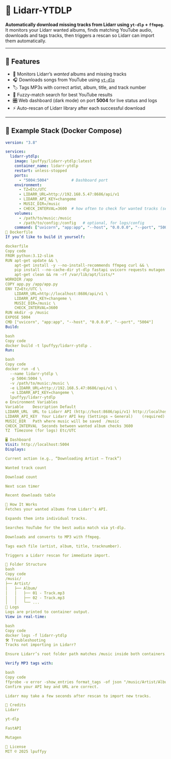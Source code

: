 # 🎵 Lidarr-YTDLP
**Automatically download missing tracks from Lidarr using `yt-dlp` + `ffmpeg`.**  
It monitors your Lidarr wanted albums, finds matching YouTube audio, downloads and tags tracks, then triggers a rescan so Lidarr can import them automatically.

---

## 🚀 Features
- 🔁 Monitors Lidarr’s *wanted* albums and missing tracks  
- 🎧 Downloads songs from YouTube using [`yt-dlp`](https://github.com/yt-dlp/yt-dlp)  
- 🏷️ Tags MP3s with correct artist, album, title, and track number  
- 🧠 Fuzzy-match search for best YouTube results  
- 🎛️ Web dashboard (dark mode) on port **5004** for live status and logs  
- ⚡ Auto-rescan of Lidarr library after each successful download  

---

## 🧩 Example Stack (Docker Compose)
```yaml
version: "3.8"

services:
  lidarr-ytdlp:
    image: lpuffyy/lidarr-ytdlp:latest
    container_name: lidarr-ytdlp
    restart: unless-stopped
    ports:
      - "5004:5004"          # Dashboard port
    environment:
      - TZ=Etc/UTC
      - LIDARR_URL=http://192.168.5.47:8686/api/v1
      - LIDARR_API_KEY=changeme
      - MUSIC_DIR=/music
      - CHECK_INTERVAL=3600  # how often to check for wanted tracks (seconds)
    volumes:
      - /path/to/music:/music
      - /path/to/config:/config   # optional, for logs/config
    command: ["uvicorn", "app:app", "--host", "0.0.0.0", "--port", "5004"]
🐳 Dockerfile
If you’d like to build it yourself:

dockerfile
Copy code
FROM python:3.12-slim
RUN apt-get update && \
    apt-get install -y --no-install-recommends ffmpeg curl && \
    pip install --no-cache-dir yt-dlp fastapi uvicorn requests mutagen && \
    apt-get clean && rm -rf /var/lib/apt/lists/*
WORKDIR /app
COPY app.py /app/app.py
ENV TZ=Etc/UTC \
    LIDARR_URL=http://localhost:8686/api/v1 \
    LIDARR_API_KEY=changeme \
    MUSIC_DIR=/music \
    CHECK_INTERVAL=3600
RUN mkdir -p /music
EXPOSE 5004
CMD ["uvicorn", "app:app", "--host", "0.0.0.0", "--port", "5004"]
Build:

bash
Copy code
docker build -t lpuffyy/lidarr-ytdlp .
Run:

bash
Copy code
docker run -d \
  --name lidarr-ytdlp \
  -p 5004:5004 \
  -v /path/to/music:/music \
  -e LIDARR_URL=http://192.168.5.47:8686/api/v1 \
  -e LIDARR_API_KEY=changeme \
  lpuffyy/lidarr-ytdlp
⚙️ Environment Variables
Variable	Description	Default
LIDARR_URL	URL to Lidarr API (http://host:8686/api/v1)	http://localhost:8686/api/v1
LIDARR_API_KEY	Your Lidarr API key (Settings → General)	(required)
MUSIC_DIR	Path where music will be saved	/music
CHECK_INTERVAL	Seconds between wanted album checks	3600
TZ	Timezone (for logs)	Etc/UTC

🖥️ Dashboard
Visit: http://localhost:5004
Displays:

Current action (e.g., “Downloading Artist – Track”)

Wanted track count

Download count

Next scan timer

Recent downloads table

🧠 How It Works
Fetches your wanted albums from Lidarr’s API.

Expands them into individual tracks.

Searches YouTube for the best audio match via yt-dlp.

Downloads and converts to MP3 with ffmpeg.

Tags each file (artist, album, title, tracknumber).

Triggers a Lidarr rescan for immediate import.

📂 Folder Structure
bash
Copy code
/music/
├── Artist/
│   ├── Album/
│   │   ├── 01 - Track.mp3
│   │   ├── 02 - Track.mp3
│   │   └── ...
🧾 Logs
Logs are printed to container output.
View in real-time:

bash
Copy code
docker logs -f lidarr-ytdlp
🛠️ Troubleshooting
Tracks not importing in Lidarr?

Ensure Lidarr’s root folder path matches /music inside both containers.

Verify MP3 tags with:

bash
Copy code
ffprobe -v error -show_entries format_tags -of json "/music/Artist/Album/Track.mp3"
Confirm your API key and URL are correct.

Lidarr may take a few seconds after rescan to import new tracks.

🧡 Credits
Lidarr

yt-dlp

FastAPI

Mutagen

📜 License
MIT © 2025 lpuffyy
